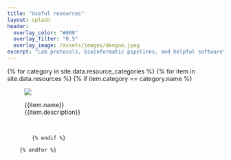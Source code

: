 ```yaml
---
title: "Useful resources"
layout: splash
header:
  overlay_color: "#000"
  overlay_filter: "0.5"
  overlay_image: /assets/images/dengue.jpeg
excerpt: "Lab protocols, bioinformatic pipelines, and helpful software"
---
```


<div class="splash_section" id="software_logos">
    {% for category in site.data.resource_categories %}
		{% for item in site.data.resources %}
			{% if item.category == category.name %}
				<figure class="effect-duke">
					<img src="assets/images/{{item.picture}}"/>
					<figcaption>
						<p>
							{{item.name}}<br>
							<span class="duke-description">{{item.description}}</span>
						</p>
						<a class="btn" href="{{item.link}}" style="color: white !important">View</a>
					</figcaption>			
				</figure>

			{% endif %}
				
		{% endfor %}
</div>